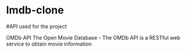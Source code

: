 # Imdb-clone

#API used for the project

OMDb API
The Open Movie Database - The OMDb API is a RESTful web service to obtain movie information
